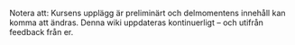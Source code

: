 Notera att: Kursens upplägg är preliminärt och delmomentens innehåll kan komma att ändras. Denna wiki uppdateras kontinuerligt – och utifrån feedback från er.